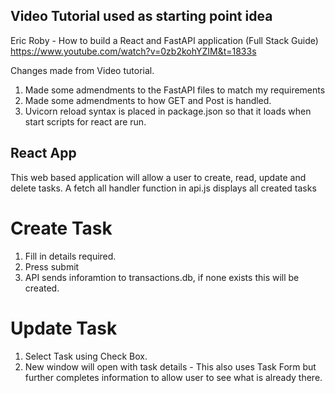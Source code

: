 ## Video Tutorial used as starting point idea

Eric Roby - How to build a React and FastAPI application (Full Stack Guide)
https://www.youtube.com/watch?v=0zb2kohYZIM&t=1833s

Changes made from Video tutorial.

1. Made some admendments to the FastAPI files to match my requirements
2. Made some admendments to how GET and Post is handled.
3. Uvicorn reload syntax is placed in package.json so that it loads when start scripts for react are run.

## React App

This web based application will allow a user to create, read, update and delete tasks. A fetch all handler function in api.js displays all created tasks

# Create Task

1. Fill in details required.
2. Press submit
3. API sends inforamtion to transactions.db, if none exists this will be created.

# Update Task

1. Select Task using Check Box.
2. New window will open with task details - This also uses Task Form but further completes information to allow user to see what is already there.
